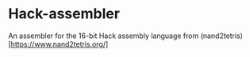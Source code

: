 # Hack-assembler
An assembler for the 16-bit Hack assembly language from (nand2tetris)[https://www.nand2tetris.org/]
